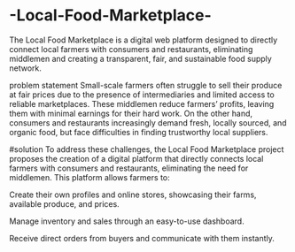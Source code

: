 # -Local-Food-Marketplace-
The Local Food Marketplace is a digital web platform designed to directly connect local farmers with consumers and restaurants, eliminating middlemen and creating a transparent, fair, and sustainable food supply network.

problem statement
Small-scale farmers often struggle to sell their produce at fair prices due to the presence of intermediaries and limited access to reliable marketplaces. These middlemen reduce farmers’ profits, leaving them with minimal earnings for their hard work. On the other hand, consumers and restaurants increasingly demand fresh, locally sourced, and organic food, but face difficulties in finding trustworthy local suppliers.

#solution
To address these challenges, the Local Food Marketplace project proposes the creation of a digital platform that directly connects local farmers with consumers and restaurants, eliminating the need for middlemen.
This platform allows farmers to:

Create their own profiles and online stores, showcasing their farms, available produce, and prices.

Manage inventory and sales through an easy-to-use dashboard.

Receive direct orders from buyers and communicate with them instantly.
